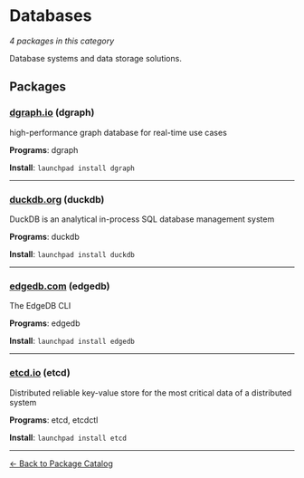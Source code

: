 # Databases

*4 packages in this category*

Database systems and data storage solutions.

## Packages

### [dgraph.io](../packages/dgraph.io/index.md) (dgraph)

high-performance graph database for real-time use cases

**Programs**: dgraph

**Install**: `launchpad install dgraph`

---

### [duckdb.org](../packages/duckdb.org/index.md) (duckdb)

DuckDB is an analytical in-process SQL database management system

**Programs**: duckdb

**Install**: `launchpad install duckdb`

---

### [edgedb.com](../packages/edgedb.com/index.md) (edgedb)

The EdgeDB CLI

**Programs**: edgedb

**Install**: `launchpad install edgedb`

---

### [etcd.io](../packages/etcd.io/index.md) (etcd)

Distributed reliable key-value store for the most critical data of a distributed system

**Programs**: etcd, etcdctl

**Install**: `launchpad install etcd`

---

[← Back to Package Catalog](../package-catalog.md)
